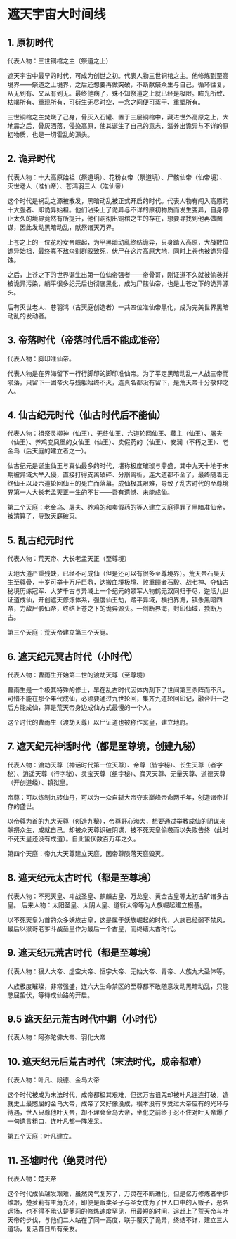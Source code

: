 # 遮天宇宙大时间线

## 1. 原初时代

代表人物：三世铜棺之主（祭道之上）

遮天宇宙中最早的时代，可成为创世之初。代表人物三世铜棺之主。他修炼到至高境界——祭道之上境界，之后还想要再做突破，不断献祭众生与自己，循环往复，从无到有、又从有到无。最终他病了，殊不知祭道之上就已经是极限。眸光所致、枯竭所有、重现所有，可衍生无尽时空，一念之间便可蒸干、重塑所有。

三世铜棺之主焚烧了己身，骨灰入石罐、置于三层铜棺中，藏进世外高原之上，大地震之后，骨灰洒落，侵染高原，使其诞生了自己的意志，滋养出诡异与不详的原初物质，也是一切霍乱的源头。


## 2. 诡异时代

代表人物：十大高原始祖（祭道境）、花粉女帝（祭道境）、尸骸仙帝（仙帝境）、灭世老人（准仙帝）、苍鸿羽三人（准仙帝）

这个时代是祸乱之源被散发，黑暗动乱被正式开启的时代。代表人物有闯入高原的十大强者、即诡异始祖。他们沾染上了诡异与不详的原初物质而发生变异，自身停止太久的境界竟然有所提升，他们洞彻出铜棺之主的存在，想要寻找到他再做图谋，因此发动黑暗动乱，献祭诸天万界。

上苍之上的一位花粉女帝崛起，为平黑暗动乱终结诡异，只身踏入高原，大战数位诡异始祖，最终寡不敌众别群殴致死，伏尸在这片高原大地，同时上苍也被诡异侵蚀。

之后，上苍之下的世界诞生出第一位仙帝强者——帝骨哥，刚证道不久就被偷袭并被诡异污染，躺平很多纪元后也彻底黑化，成为尸骸仙帝，也是上苍之下的诡异源头。

后有灭世老人、苍羽鸿（古天庭创造者）一共四位准仙帝黑化，成为完美世界黑暗动乱的发动者。

## 3. 帝落时代（帝落时代后不能成准帝）

代表人物：脚印准仙帝。

代表人物是在界海留下一行行脚印的脚印准仙帝。为了平定黑暗动乱一人战三帝而陨落，只留下一团帝火与残躯始终不灭，连真名都没有留下，是荒天帝十分敬仰之人。

## 4. 仙古纪元时代（仙古时代后不能仙）

代表人物：祖祭灵柳神（仙王）、无终仙王、六道轮回仙王、藏主（仙王）、屠夫（仙王）、养鸡变凤凰的女仙王（仙王）、卖假药的（仙王）、安澜（不朽之王）、老金乌（后天庭的建立者之一）。

仙古纪元是诞生仙王与真仙最多的时代，堪称极度璀璨与鼎盛，其中九天十地于末期被异域大举入侵，直接打得支离破碎、分崩离析，连大道都不全了，最终随着无终仙王以及六道轮回仙王的死亡而落幕。成仙极其艰难，导致了乱古时代的至尊境界第一人大长老孟天正一生的不甘——吾有遗憾、未能成仙。


第二个天庭：老金乌、屠夫、养鸡的和卖假药的等人建立天庭得罪了黑暗准仙帝，被清算了，导致天庭破灭。

## 5. 乱古纪元时代

代表人物：荒天帝、大长老孟天正（至尊境）

天地大道严重残缺，已经不可成仙（但是还可以有很多至尊境界）。荒天帝石昊天生至尊骨，十岁可举十万斤巨鼎，达搬血境极境、败重瞳者石毅、战七神、夺仙古秘境历练冠军、大梦千古与异域上一个纪元的领军人物鹤无双同归于尽，逆活九世证道成仙，开创遮天修炼体系，强度仙王劫，踏平异域，横扫界海，镇杀黑暗四帝，力敌尸骸仙帝，终结上苍之下的诡异源头。一剑断界海，封印仙域，独断万古。

第三个天庭：荒天帝建立第三个天庭。

## 6. 遮天纪元冥古时代（小时代）

代表人物：曹雨生开始第二世的渡劫天尊（至尊境）

曹雨生是一个极其特殊的修士，早在乱古时代因体内刻下了世间第三杀阵而不凡，可惜不能在那个年代成仙，必须要通过九世轮回，集齐九道轮回印记，融合归一之后方能成仙，算是荒天帝身边成仙方式最慢的一个人。

这个时代的曹雨生（渡劫天尊）以尸证道也被称作冥皇，建立地府。

## 7. 遮天纪元神话时代（都是至尊境，创建九秘）

代表人物：渡劫天尊（神话时代第一位天尊）、帝尊（皆字秘）、长生天尊（者字秘）、逍遥天尊（行字秘）、灵宝天尊（组字秘）、寂灭天尊、无量天尊、道德天尊（开创道经）、镇狱皇。

帝尊：可以炼制九转仙丹，可以为一众自斩大帝夺来巅峰帝命两千年，创造诸帝并存的盛世。

以帝尊为首的九大天尊（创造九秘），帝尊野心渤大，想要通过举教成仙的阴谋来献祭众生，成就自己。却被众天尊识破阴谋，被不死天皇偷袭而以失败告终（此时不死天皇还没有成道）。自此蛰伏数百万年之久。

第四个天庭：帝九大天尊建立天庭，因帝尊陨落天庭毁灭。

## 8. 遮天纪元太古时代（都是至尊境）

代表人物：不死天皇、斗战圣皇、麒麟古皇、万龙皇、黄金古皇等太初古矿诸多古皇。
后来人物：太阳圣皇、太阴人皇、道衍大帝等为人族崛起建立根基。

以不死天皇为首的众多妖族古皇，这是属于妖族崛起的时代，人族已经弱不禁风，最后以猴哥老爹斗战圣皇作为最后一个古皇，而终结太古时代。

## 9. 遮天纪元荒古时代（都是至尊境）

代表人物：狠人大帝、虚空大帝、恒宇大帝、无始大帝、青帝、人族九大圣体等。

人族极度璀璨，非常强盛，连六大生命禁区的至尊都不敢随意发动黑暗动乱，只能憋屈蛰伏，等待成仙路的开启。

## 9.5 遮天纪元荒古时代中期（小时代）

代表人物：阿弥陀佛大帝、羽化大帝

## 10. 遮天纪元后荒古时代（末法时代，成帝都难）

代表人物：叶凡、段德、金乌大帝

这个时代被成为末法时代，成帝都极其艰难，但这万古诅咒却被叶凡连连打破，造就史上最憋屈的金乌大帝，成帝了又好像没成，根本没有享受过大帝应有的光环与待遇，世人只尊他叶天帝，却不理会金乌大帝，坐化之前终于忍不住对叶天帝爆了一句遗言粗口，连叶凡都一阵发呆。

第五个天庭：叶凡建立。

## 11. 圣墟时代（绝灵时代）

代表人物：楚天帝

这个时代成仙越发艰难，虽然灵气复苏了，万灵在不断进化，但是亿万修炼者举步维艰，楚萝莉有主角光环，即便是贩卖圣子与圣女成为了世人口中的人贩子，恶名远扬，也不得不承认楚萝莉的修炼速度罕见，用最短的时间，追赶上了荒天帝与叶天帝的步伐，与他们二人站在了同一高度，联手覆灭了诡异，终结不详，建立三大道场，复活昔日所有亲友。